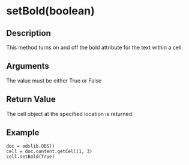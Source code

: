 # setBold(boolean) #

## Description ##

This method turns on and off the bold attribute for the text within a cell.

## Arguments ##

The value must be either True or False

## Return Value ##

The cell object at the specified location is returned.

## Example ##
```
doc = odslib.ODS()
cell = doc.content.getCell(1, 3)
cell.setBold(True)
```